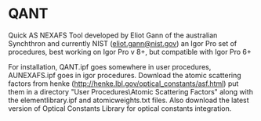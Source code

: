 # QANT
Quick AS NEXAFS Tool
developed by Eliot Gann of the australian Synchthron and currently NIST (eliot.gann@nist.gov)
an Igor Pro set of procedures, best working on Igor Pro v 8+, but compatible with Igor Pro 6+

For installation, QANT.ipf goes somewhere in user procedures, AUNEXAFS.ipf goes in igor procedures.  Download the atomic scattering factors from henke (http://henke.lbl.gov/optical_constants/asf.html) put them in a directory "User Procedures\Atomic Scattering Factors" along with the elementlibrary.ipf and atomicweights.txt files.  Also download the latest version of Optical Constants Library for optical constants integration.
